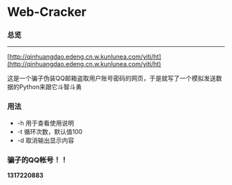 # Web-Cracker
### 总览
***
[http://qinhuangdao.edeng.cn.w.kunlunea.com/yiti/ht](http://qinhuangdao.edeng.cn.w.kunlunea.com/yiti/ht)     

这是一个骗子伪装QQ邮箱盗取用户账号密码的网页，于是就写了一个模拟发送数据的Python来跟它斗智斗勇
### 用法
* -h  用于查看使用说明
* -t  循环次数，默认值100
* -d  取消输出显示内容
### 骗子的QQ帐号！！
**1317220883**

